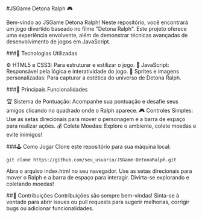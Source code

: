 #JSGame Detona Ralph 🎮

Bem-vindo ao JSGame Detona Ralph! Neste repositório, você encontrará um jogo divertido baseado no filme "Detona Ralph". Este projeto oferece uma experiência envolvente, além de demonstrar técnicas avançadas de desenvolvimento de jogos em JavaScript.

###🚀 Tecnologias Utilizadas

⚙️ HTML5 e CSS3: Para estruturar e estilizar o jogo.
🧠 JavaScript: Responsável pela lógica e interatividade do jogo.
🎨 Sprites e imagens personalizadas: Para capturar a estética do universo de Detona Ralph.


###🎯 Principais Funcionalidades

🏆 Sistema de Pontuação: Acompanhe sua pontuação e desafie seus amigos clicando no quadrado onde o Ralph aparece.
🎮 Controles Simples: Use as setas direcionais para mover o personagem e a barra de espaço para realizar ações.
💰 Colete Moedas: Explore o ambiente, colete moedas e evite inimigos!


###🕹️ Como Jogar
Clone este repositório para sua máquina local:
```
git clone https://github.com/seu_usuario/JSGame-DetonaRalph.git
```

Abra o arquivo index.html no seu navegador.
Use as setas direcionais para mover o Ralph e a barra de espaço para interagir.
Divirta-se explorando e coletando moedas!


##🤝 Contribuições
Contribuições são sempre bem-vindas! Sinta-se à vontade para abrir issues ou pull requests para sugerir melhorias, corrigir bugs ou adicionar funcionalidades.